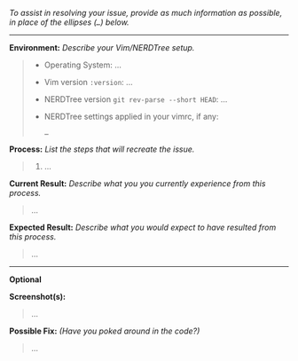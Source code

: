 _To assist in resolving your issue, provide as much information as possible, in place of the ellipses (`…`) below._

---
**Environment:** _Describe your Vim/NERDTree setup._

>* Operating System: …
>* Vim version `:version`: …
>* NERDTree version `git rev-parse --short HEAD`: …
>* NERDTree settings applied in your vimrc, if any:
>
>   ```
>   …
>   ```

**Process:** _List the steps that will recreate the issue._

>1. …

**Current Result:** _Describe what you you currently experience from this process._

>…

**Expected Result:** _Describe what you would expect to have resulted from this process._

>…

---
**Optional**

**Screenshot(s):**

>…

**Possible Fix:** _(Have you poked around in the code?)_

>…

